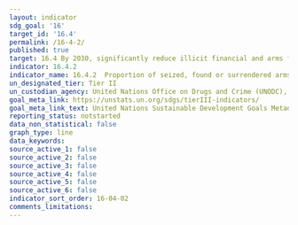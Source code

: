 ```yaml
---
layout: indicator
sdg_goal: '16'
target_id: '16.4'
permalink: /16-4-2/
published: true
target: 16.4 By 2030, significantly reduce illicit financial and arms flows, strengthen the recovery and return of stolen assets and combat all forms of organized crime
indicator: 16.4.2
indicator_name: 16.4.2  Proportion of seized, found or surrendered arms whose illicit origin or context has been traced or established by a competent authority in line with international instruments
un_designated_tier: Tier II
un_custodian_agency: United Nations Office on Drugs and Crime (UNODC), United Nations Conference on Trade and Development (UNCTAD)
goal_meta_link: https://unstats.un.org/sdgs/tierIII-indicators/
goal_meta_link_text: United Nations Sustainable Development Goals Metadata (PDF 1.3 MB)
reporting_status: notstarted
data_non_statistical: false
graph_type: line
data_keywords:  
source_active_1: false
source_active_2: false
source_active_3: false
source_active_4: false
source_active_5: false
source_active_6: false
indicator_sort_order: 16-04-02
comments_limitations: 
---
```


